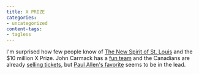 ```yaml
---
title: X PRIZE
categories:
- uncategorized
content-tags:
- tagless
---
```


I'm surprised how few people know of [The New
Spirit of St. Louis][1] and the $10 million X Prize.  John Carmack has a [fun
team][2] and the Canadians are already [selling
tickets][3], but [Paul Allen's favorite][4] seems to be in the lead.

   [1]: http://www.xprize.org/who/nssl_members.html
   [2]: http://www.armadilloaerospace.com/
   [3]: http://www.astronaut.ca/training.html
   [4]: http://www.scaled.com/
